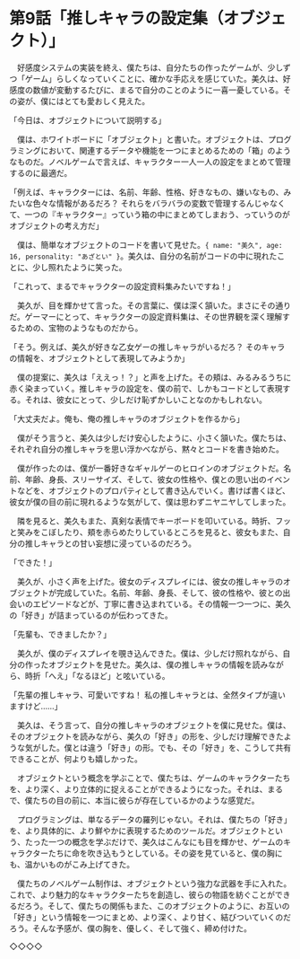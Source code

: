 # 第9話「推しキャラの設定集（オブジェクト）」

　好感度システムの実装を終え、僕たちは、自分たちの作ったゲームが、少しずつ「ゲーム」らしくなっていくことに、確かな手応えを感じていた。美久は、好感度の数値が変動するたびに、まるで自分のことのように一喜一憂している。その姿が、僕にはとても愛おしく見えた。

「今日は、オブジェクトについて説明する」

　僕は、ホワイトボードに「オブジェクト」と書いた。オブジェクトは、プログラミングにおいて、関連するデータや機能を一つにまとめるための「箱」のようなものだ。ノベルゲームで言えば、キャラクター一人一人の設定をまとめて管理するのに最適だ。

「例えば、キャラクターには、名前、年齢、性格、好きなもの、嫌いなもの、みたいな色々な情報があるだろ？ それらをバラバラの変数で管理するんじゃなくて、一つの『キャラクター』っていう箱の中にまとめてしまおう、っていうのがオブジェクトの考え方だ」

　僕は、簡単なオブジェクトのコードを書いて見せた。`{ name: "美久", age: 16, personality: "あざとい" }`。美久は、自分の名前がコードの中に現れたことに、少し照れたように笑った。

「これって、まるでキャラクターの設定資料集みたいですね！」

　美久が、目を輝かせて言った。その言葉に、僕は深く頷いた。まさにその通りだ。ゲーマーにとって、キャラクターの設定資料集は、その世界観を深く理解するための、宝物のようなものだから。

「そう。例えば、美久が好きな乙女ゲーの推しキャラがいるだろ？ そのキャラの情報を、オブジェクトとして表現してみようか」

　僕の提案に、美久は「ええっ！？」と声を上げた。その頬は、みるみるうちに赤く染まっていく。推しキャラの設定を、僕の前で、しかもコードとして表現する。それは、彼女にとって、少しだけ恥ずかしいことなのかもしれない。

「大丈夫だよ。俺も、俺の推しキャラのオブジェクトを作るから」

　僕がそう言うと、美久は少しだけ安心したように、小さく頷いた。僕たちは、それぞれ自分の推しキャラを思い浮かべながら、黙々とコードを書き始めた。

　僕が作ったのは、僕が一番好きなギャルゲーのヒロインのオブジェクトだ。名前、年齢、身長、スリーサイズ、そして、彼女の性格や、僕との思い出のイベントなどを、オブジェクトのプロパティとして書き込んでいく。書けば書くほど、彼女が僕の目の前に現れるような気がして、僕は思わずニヤニヤしてしまった。

　隣を見ると、美久もまた、真剣な表情でキーボードを叩いている。時折、フッと笑みをこぼしたり、頬を赤らめたりしているところを見ると、彼女もまた、自分の推しキャラとの甘い妄想に浸っているのだろう。

「できた！」

　美久が、小さく声を上げた。彼女のディスプレイには、彼女の推しキャラのオブジェクトが完成していた。名前、年齢、身長、そして、彼の性格や、彼との出会いのエピソードなどが、丁寧に書き込まれている。その情報一つ一つに、美久の「好き」が詰まっているのが伝わってきた。

「先輩も、できましたか？」

　美久が、僕のディスプレイを覗き込んできた。僕は、少しだけ照れながら、自分の作ったオブジェクトを見せた。美久は、僕の推しキャラの情報を読みながら、時折「へえ」「なるほど」と呟いている。

「先輩の推しキャラ、可愛いですね！ 私の推しキャラとは、全然タイプが違いますけど……」

　美久は、そう言って、自分の推しキャラのオブジェクトを僕に見せた。僕は、そのオブジェクトを読みながら、美久の「好き」の形を、少しだけ理解できたような気がした。僕とは違う「好き」の形。でも、その「好き」を、こうして共有できることが、何よりも嬉しかった。

　オブジェクトという概念を学ぶことで、僕たちは、ゲームのキャラクターたちを、より深く、より立体的に捉えることができるようになった。それは、まるで、僕たちの目の前に、本当に彼らが存在しているかのような感覚だ。

　プログラミングは、単なるデータの羅列じゃない。それは、僕たちの「好き」を、より具体的に、より鮮やかに表現するためのツールだ。オブジェクトという、たった一つの概念を学ぶだけで、美久はこんなにも目を輝かせ、ゲームのキャラクターたちに命を吹き込もうとしている。その姿を見ていると、僕の胸にも、温かいものがこみ上げてきた。

　僕たちのノベルゲーム制作は、オブジェクトという強力な武器を手に入れた。これで、より魅力的なキャラクターたちを創造し、彼らの物語を紡ぐことができるだろう。そして、僕たちの関係もまた、このオブジェクトのように、お互いの「好き」という情報を一つにまとめ、より深く、より甘く、結びついていくのだろう。そんな予感が、僕の胸を、優しく、そして強く、締め付けた。

◇◇◇◇
